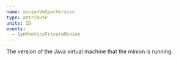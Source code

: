 ```yaml
---
name: minionVmSpecVersion
type: attribute
units: ID
events:
  - SyntheticsPrivateMinion
---
```


The version of the Java virtual machine that the minion is running.